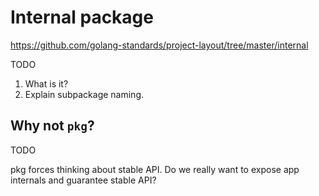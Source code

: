 # Internal package

https://github.com/golang-standards/project-layout/tree/master/internal

TODO

1. What is it?
2. Explain subpackage naming.

## Why not `pkg`?

TODO

pkg forces thinking about stable API. Do we really want to expose app internals and guarantee stable API?
